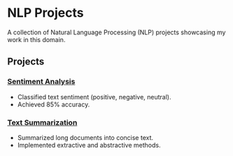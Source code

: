 # NLP Projects

A collection of Natural Language Processing (NLP) projects showcasing my work in this domain.

## Projects

### [Sentiment Analysis](./Sentiment-Analysis/README.md)
- Classified text sentiment (positive, negative, neutral).
- Achieved 85% accuracy.

### [Text Summarization](./Text-Summarization/README.md)
- Summarized long documents into concise text.
- Implemented extractive and abstractive methods.

